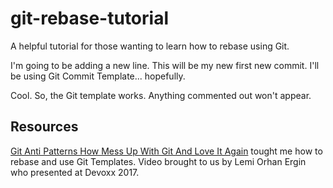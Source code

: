 # git-rebase-tutorial
A helpful tutorial for those wanting to learn how to rebase using Git.

I'm going to be adding a new line.  This will be my new first new commit. I'll be using Git Commit Template... hopefully.

Cool.  So, the Git template works.  Anything commented out won't appear.

## Resources

[Git Anti Patterns How Mess Up With Git And Love It Again](https://www.youtube.com/watch?v=Ey1t5omqfYA&t=20s) tought me how to rebase and use Git Templates. Video brought to us by Lemi Orhan Ergin who presented at Devoxx 2017.